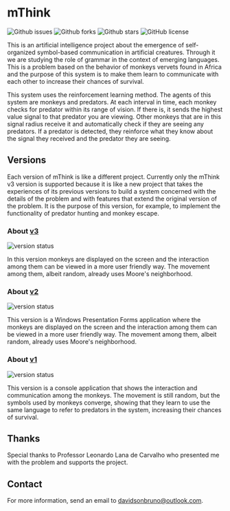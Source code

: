 # mThink
![Github issues](https://img.shields.io/github/issues/davidsonbrsilva/mThink.svg) ![Github forks](https://img.shields.io/github/forks/davidsonbrsilva/mThink.svg) ![Github stars](https://img.shields.io/github/stars/davidson-bruno/mThink.svg) ![GitHub license](https://img.shields.io/badge/license-MIT-blue.svg)

This is an artificial intelligence project about the emergence of self-organized symbol-based communication in artificial creatures. Through it we are studying the role of grammar in the context of emerging languages. This is a problem based on the behavior of monkeys vervets found in Africa and the purpose of this system is to make them learn to communicate with each other to increase their chances of survival.

This system uses the reinforcement learning method. The agents of this system are monkeys and predators. At each interval in time, each monkey checks for predator within its range of vision. If there is, it sends the highest value signal to that predator you are viewing. Other monkeys that are in this signal radius receive it and automatically check if they are seeing any predators. If a predator is detected, they reinforce what they know about the signal they received and the predator they are seeing.

## Versions
Each version of mThink is like a different project. Currently only the mThink v3 version is supported because it is like a new project that takes the experiences of its previous versions to build a system concerned with the details of the problem and with features that extend the original version of the problem. It is the purpose of this version, for example, to implement the functionality of predator hunting and monkey escape.

### About [v3](https://github.com/davidsonbrsilva/mThink/tree/master/v3)
![version status](https://img.shields.io/badge/status-deprecated-red.svg)

In this version monkeys are displayed on the screen and the interaction among them can be viewed in a more user friendly way. The movement among them, albeit random, already uses Moore's neighborhood.

### About [v2](https://github.com/davidsonbrsilva/mThink/tree/master/v2)
![version status](https://img.shields.io/badge/status-deprecated-red.svg)

This version is a Windows Presentation Forms application where the monkeys are displayed on the screen and the interaction among them can be viewed in a more user friendly way. The movement among them, albeit random, already uses Moore's neighborhood.

### About [v1](https://github.com/davidsonbrsilva/mThink/tree/master/v1)
![version status](https://img.shields.io/badge/status-deprecated-red.svg)

This version is a console application that shows the interaction and communication among the monkeys. The movement is still random, but the symbols used by monkeys converge, showing that they learn to use the same language to refer to predators in the system, increasing their chances of survival.

## Thanks
Special thanks to Professor Leonardo Lana de Carvalho who presented me with the problem and supports the project.

## Contact
For more information, send an email to <davidsonbruno@outlook.com>.
